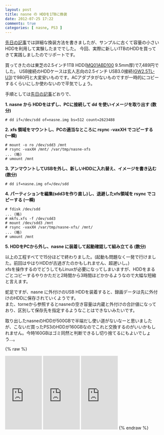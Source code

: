 ```yaml
---
layout: post
title: nasne の HDDを1TBに換装
date: 2012-07-25 17:22
comments: true
categories: [ nasne, PS3 ]
---
```

[先日の記事](/blog/2012/07/21/replacing-hdd-of-nasne/)では詳細な換装方法を書きましたが、サンプルに古くて容量の小さいHDDを利用して実験したまででした。
今回、実際に新しい1TBのHDDを買ってきて実践しましたのでリポートです。

<!-- more -->

買ってきたのは東芝の2.5インチ1TB HDD([MQ01ABD100](http://www.amazon.co.jp/dp/B007XCCTEI/ref=as_li_ss_til?tag=takuojp02-22&camp=1027&creative=7407&linkCode=as4&creativeASIN=B007XCCTEI&adid=1K2S5CSEZ6C3GDTCVFP8&&ref-refURL=http%3A%2F%2Flocalhost%3A4000%2Fblog%2F2012%2F07%2F25%2Freplacing-nasne-hdd-with-1tb%2F) 9.5mm厚)で7,489円でした。 
USB接続のHDDケースは玄人志向の2.5インチ USB3.0接続([GW2.5TL-U3](http://www.amazon.co.jp/dp/B007SQJ7LC/ref=as_li_ss_til?tag=takuojp02-22&camp=1027&creative=7407&linkCode=as4&creativeASIN=B007SQJ7LC&adid=0KWAZQJ2F6T10GB9JCQ6&&ref-refURL=http%3A%2F%2Flocalhost%3A4000%2Fblog%2F2012%2F07%2F25%2Freplacing-nasne-hdd-with-1tb%2F))で980円と大変安いものです。ACアダプタがないものですが一時的にコピーするくらいにしか使わないので平気でしょう。  

手順としては[先日の記事](/blog/2012/07/21/replacing-hdd-of-nasne/)どおりで、

**1. nasne から HDDをはずし、PCに接続して dd を使いイメージを取り出す (数分)**

    # dd if=/dev/sdd of=nasne.img bs=512 count=2623488


**2. xfs 領域をマウントし、PCの適当なところに rsync -vaxXH でコピーする (一瞬)**

    # mount -o ro /dev/sdd3 /mnt
    # rsync -vaxXH /mnt/ /var/tmp/nasne-xfs
    ... (略)
    # umount /mnt


**3. アンマウントしてUSBを外し、新しいHDDに入れ替え、イメージを書き込む (数分)**

    # dd if=nasne.img of=/dev/sdd


**4. パーティションを編集(sdd3を作り直し)し、退避したxfs領域を rsync でコピーする (一瞬)**

    # fdisk /dev/sdd
    ... (略)   
    # mkfs.xfs -f /dev/sdd3
    # mount /dev/sdd3 /mnt
    # rsync -vaxXH /var/tmp/nasne-xfs/ /mnt/
    ... (略)
    # umount /mnt


**5. HDDをPCから外し、nasne に装着して起動確認して組み立てる (数分)**


以上の工程すべてで15分ほどで終わりました。(起動も問題なく一発で行けました。前回はやはりHDDが古過ぎたのかもしれません、超遅いし。)  
xfsを操作するのでどうしてもLinuxが必要になってしまいますが、HDDをまるごとコピーするやりかただと2時間から3時間ほどかかるようなので大幅な短縮と言えます。  

蛇足ですが、nasne に外付けのUSB HDDを装着すると、録画データは先に外付けのHDDに保存されていくようです。  
また、torneから参照するとnasneの空き容量は内蔵と外付けの合計値になっており、区別して保存先を指定するようなことはできないみたいです。

取り出したnasneのHDDが500GBで半端だし使い道がないなーと思いましたが、こないだ買ったPS3のHDDが160GBなのでこれと交換するのがいいかもしれません。今時160GBはゴミ同然と判断できるし切り捨てるにもよいでしょう…。  

{% raw %}
<iframe src="http://rcm-jp.amazon.co.jp/e/cm?lt1=_blank&bc1=000000&IS2=1&bg1=FFFFFF&fc1=000000&lc1=0000FF&t=takuojp02-22&o=9&p=8&l=as4&m=amazon&f=ifr&ref=ss_til&asins=B007V9T9ZK" style="width:120px;height:240px;" scrolling="no" marginwidth="0" marginheight="0" frameborder="0"></iframe>
<iframe src="http://rcm-jp.amazon.co.jp/e/cm?lt1=_blank&bc1=000000&IS2=1&bg1=FFFFFF&fc1=000000&lc1=0000FF&t=takuojp02-22&o=9&p=8&l=as4&m=amazon&f=ifr&ref=ss_til&asins=B007SQJ7LC" style="width:120px;height:240px;" scrolling="no" marginwidth="0" marginheight="0" frameborder="0"></iframe>
<iframe src="http://rcm-jp.amazon.co.jp/e/cm?lt1=_blank&bc1=000000&IS2=1&bg1=FFFFFF&fc1=000000&lc1=0000FF&t=takuojp02-22&o=9&p=8&l=as4&m=amazon&f=ifr&ref=ss_til&asins=B007XCCTEI" style="width:120px;height:240px;" scrolling="no" marginwidth="0" marginheight="0" frameborder="0"></iframe>
{% endraw %}
